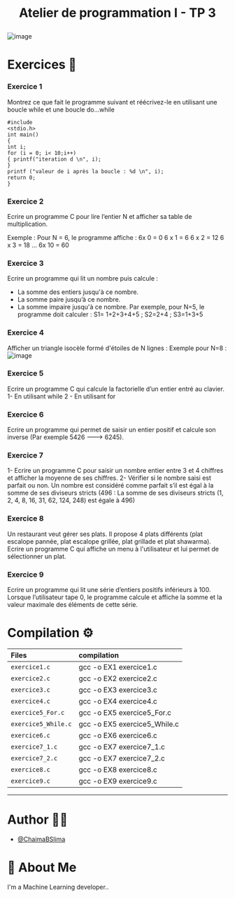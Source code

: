  <h1><p align="center"> Atelier de programmation I - TP 3  </h1></p></font>
 
![image](https://github.com/user-attachments/assets/3b70f6e5-9d82-49c2-90e8-1a9e3fd33366)



# Exercices :pushpin:

### Exercice 1 
Montrez ce que fait le programme suivant et réécrivez-le en utilisant une boucle while et une
boucle do…while

```
#include
<stdio.h>
int main()
{
int i;
for (i = 0; i< 10;i++)
{ printf("iteration d \n", i);
}
printf ("valeur de i après la boucle : %d \n", i);
return 0;
}
``` 

### Exercice 2 
Ecrire un programme C pour lire l’entier N et afficher sa table de multiplication.

Exemple :
Pour N = 6, le programme affiche :
6x 0 = 0
6 x 1 = 6
6 x 2 = 12
6 x 3 = 18
...
6x 10 = 60

### Exercice 3 
Ecrire un programme qui lit un nombre puis calcule :
- La somme des entiers jusqu'à ce nombre.
- La somme paire jusqu’à ce nombre.
- La somme impaire jusqu'à ce nombre.
Par exemple, pour N=5, le programme doit calculer :
S1= 1+2+3+4+5 ; S2=2+4 ; S3=1+3+5

### Exercice 4
Afficher un triangle isocèle formé d'étoiles de N lignes :
Exemple pour N=8 :
![image](https://github.com/user-attachments/assets/dbbb721b-187a-408b-9266-8304631a9bec)


### Exercice 5 
Ecrire un programme C qui calcule la factorielle d’un entier entré au clavier.
1- En utilisant while
2 - En utilisant for

### Exercice 6 
Ecrire un programme qui permet de saisir un entier positif et calcule son inverse
(Par exemple 5426 ---> 6245).

### Exercice 7 
1- Ecrire un programme C pour saisir un nombre entier entre 3 et 4 chiffres et afficher la
moyenne de ses chiffres.
2- Vérifier si le nombre saisi est parfait ou non.
Un nombre est considéré comme parfait s’il est égal à la somme de ses diviseurs stricts
(496 : La somme de ses diviseurs stricts (1, 2, 4, 8, 16, 31, 62, 124, 248) est égale à 496)

### Exercice 8 
Un restaurant veut gérer ses plats. Il propose 4 plats différents (plat escalope pannée, plat
escalope grillée, plat grillade et plat shawarma).
Ecrire un programme C qui affiche un menu à l'utilisateur et lui permet de sélectionner un
plat.

### Exercice 9
Ecrire un programme qui lit une série d’entiers positifs inférieurs à 100. Lorsque l’utilisateur
tape 0, le programme calcule et affiche la somme et la valeur maximale des éléments de
cette série.


# Compilation :gear:
| Files |  compilation              |
| :-------- |  :------------------------- |
| `exercice1.c` | gcc -o EX1 exercice1.c |
| `exercice2.c` | gcc -o EX2 exercice2.c |
| `exercice3.c` | gcc -o EX3 exercice3.c |
| `exercice4.c` | gcc -o EX4 exercice4.c |
| `exercice5_For.c` | gcc -o EX5 exercice5_For.c |
| `exercice5_While.c` | gcc -o EX5 exercice5_While.c |
| `exercice6.c` | gcc -o EX6 exercice6.c |
| `exercice7_1.c` | gcc -o EX7 exercice7_1.c | 
| `exercice7_2.c` | gcc -o EX7 exercice7_2.c | 
| `exercice8.c` | gcc -o EX8 exercice8.c |
| `exercice9.c` | gcc -o EX9 exercice9.c |

***
# Author :woman_technologist:

- [@ChaimaBSlima](https://github.com/ChaimaBSlima)


# 🚀 About Me
I'm a Machine Learning developer..


